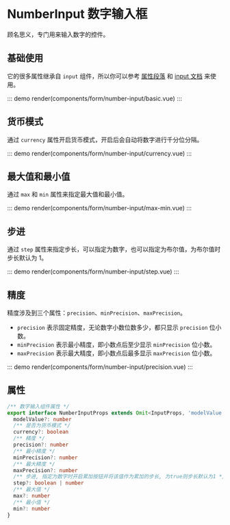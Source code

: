 # NumberInput 数字输入框

顾名思义，专门用来输入数字的控件。

## 基础使用

它的很多属性继承自 `input` 组件，所以你可以参考 [属性段落](#属性) 和 [input 文档](./input.md) 来使用。

::: demo
render(components/form/number-input/basic.vue)
:::

## 货币模式

通过 `currency` 属性开启货币模式，开启后会自动将数字进行千分位分隔。

::: demo
render(components/form/number-input/currency.vue)
:::

## 最大值和最小值

通过 `max` 和 `min` 属性来指定最大值和最小值。

::: demo
render(components/form/number-input/max-min.vue)
:::

## 步进

通过 `step` 属性来指定步长，可以指定为数字，也可以指定为布尔值，为布尔值时步长默认为 1。

::: demo
render(components/form/number-input/step.vue)
:::

## 精度

精度涉及到三个属性：`precision`、`minPrecision`、`maxPrecision`。

- `precision` 表示固定精度，无论数字小数位数多少，都只显示 `precision` 位小数。
- `minPrecision` 表示最小精度，即小数点后至少显示 `minPrecision` 位小数。
- `maxPrecision` 表示最大精度，即小数点后最多显示 `maxPrecision` 位小数。

::: demo
render(components/form/number-input/precision.vue)
:::

## 属性

```ts
/** 数字输入组件属性 */
export interface NumberInputProps extends Omit<InputProps, 'modelValue'> {
  modelValue?: number
  /** 是否为货币模式 */
  currency?: boolean
  /** 精度 */
  precision?: number
  /** 最小精度 */
  minPrecision?: number
  /** 最大精度 */
  maxPrecision?: number
  /** 步进, 指定为数字时开启累加按钮并将该值作为累加的步长, 为true则步长默认为1 */
  step?: boolean | number
  /** 最大值 */
  max?: number
  /** 最小值 */
  min?: number
}
```
